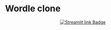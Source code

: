 # Wordle clone

<p align="center">
<a href="https://holidaytrackerparser-wxt3rtexydqutwudqc5dsx.streamlit.app/">
<img src="https://img.shields.io/badge/Streamlit-Click to play!-red?style=for-the-badge&logo=streamlit" alt="Streamlit link Badge">
</a>
</p>
